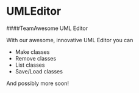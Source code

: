 # UMLEditor
####TeamAwesome UML Editor

With our awesome, innovative UML Editor you can

- Make classes
- Remove classes
- List classes
- Save/Load classes

And possibly more soon!